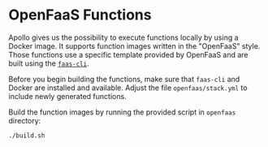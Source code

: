# OpenFaaS Functions

Apollo gives us the possibility to execute functions locally by using a Docker image. It supports function images written in the "OpenFaaS" style. Those functions use a specific template provided by OpenFaaS and are built using the [`faas-cli`](https://github.com/openfaas/faas-cli).

Before you begin building the functions, make sure that `faas-cli` and Docker are installed and available.
Adjust the file `openfaas/stack.yml` to include newly generated functions.

Build the function images by running the provided script in `openfaas` directory:
```sh
./build.sh
```
